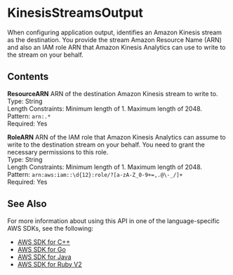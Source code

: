 # KinesisStreamsOutput<a name="API_KinesisStreamsOutput"></a>

When configuring application output, identifies an Amazon Kinesis stream as the destination\. You provide the stream Amazon Resource Name \(ARN\) and also an IAM role ARN that Amazon Kinesis Analytics can use to write to the stream on your behalf\.

## Contents<a name="API_KinesisStreamsOutput_Contents"></a>

 **ResourceARN**   <a name="analytics-Type-KinesisStreamsOutput-ResourceARN"></a>
ARN of the destination Amazon Kinesis stream to write to\.  
Type: String  
Length Constraints: Minimum length of 1\. Maximum length of 2048\.  
Pattern: `arn:.*`   
Required: Yes

 **RoleARN**   <a name="analytics-Type-KinesisStreamsOutput-RoleARN"></a>
ARN of the IAM role that Amazon Kinesis Analytics can assume to write to the destination stream on your behalf\. You need to grant the necessary permissions to this role\.  
Type: String  
Length Constraints: Minimum length of 1\. Maximum length of 2048\.  
Pattern: `arn:aws:iam::\d{12}:role/?[a-zA-Z_0-9+=,.@\-_/]+`   
Required: Yes

## See Also<a name="API_KinesisStreamsOutput_SeeAlso"></a>

For more information about using this API in one of the language\-specific AWS SDKs, see the following:
+  [AWS SDK for C\+\+](http://docs.aws.amazon.com/goto/SdkForCpp/kinesisanalytics-2015-08-14/KinesisStreamsOutput) 
+  [AWS SDK for Go](http://docs.aws.amazon.com/goto/SdkForGoV1/kinesisanalytics-2015-08-14/KinesisStreamsOutput) 
+  [AWS SDK for Java](http://docs.aws.amazon.com/goto/SdkForJava/kinesisanalytics-2015-08-14/KinesisStreamsOutput) 
+  [AWS SDK for Ruby V2](http://docs.aws.amazon.com/goto/SdkForRubyV2/kinesisanalytics-2015-08-14/KinesisStreamsOutput) 